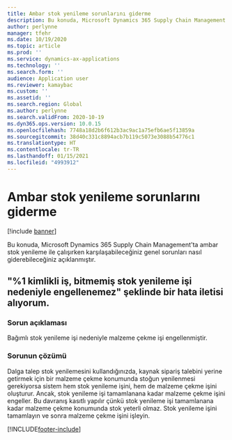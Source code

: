 ```yaml
---
title: Ambar stok yenileme sorunlarını giderme
description: Bu konuda, Microsoft Dynamics 365 Supply Chain Management'ta ambar stok yenileme ile çalışırken karşılaşabileceğiniz genel sorunları nasıl giderebileceğiniz açıklanmıştır.
author: perlynne
manager: tfehr
ms.date: 10/19/2020
ms.topic: article
ms.prod: ''
ms.service: dynamics-ax-applications
ms.technology: ''
ms.search.form: ''
audience: Application user
ms.reviewer: kamaybac
ms.custom: ''
ms.assetid: ''
ms.search.region: Global
ms.author: perlynne
ms.search.validFrom: 2020-10-19
ms.dyn365.ops.version: 10.0.15
ms.openlocfilehash: 7748a18d2b6f612b3ac9ac1a75efb6ae5f13859a
ms.sourcegitcommit: 38d40c331c8894acb7b119c5073e3088b54776c1
ms.translationtype: HT
ms.contentlocale: tr-TR
ms.lasthandoff: 01/15/2021
ms.locfileid: "4993912"
---
```

# <a name="troubleshoot-warehouse-replenishment"></a>Ambar stok yenileme sorunlarını giderme

[!include [banner](../includes/banner.md)]

Bu konuda, Microsoft Dynamics 365 Supply Chain Management'ta ambar stok yenileme ile çalışırken karşılaşabileceğiniz genel sorunları nasıl giderebileceğiniz açıklanmıştır.

## <a name="i-receive-the-following-error-message-work-1-cannot-be-unblocked-because-it-has-unfinished-replenishment-work"></a>"%1 kimlikli iş, bitmemiş stok yenileme işi nedeniyle engellenemez" şeklinde bir hata iletisi alıyorum.

### <a name="issue-description"></a>Sorun açıklaması

Bağımlı stok yenileme işi nedeniyle malzeme çekme işi engellenmiştir.

### <a name="issue-resolution"></a>Sorunun çözümü

Dalga talep stok yenilemesini kullandığınızda, kaynak sipariş talebini yerine getirmek için bir malzeme çekme konumunda stoğun yenilenmesi gerekiyorsa sistem hem stok yenileme işini, hem de malzeme çekme işini oluşturur. Ancak, stok yenileme işi tamamlanana kadar malzeme çekme işini engeller. Bu davranış kasıtlı yapılır çünkü stok yenileme işi tamamlanana kadar malzeme çekme konumunda stok yeterli olmaz. Stok yenileme işini tamamlayın ve sonra malzeme çekme işini işleyin.


[!INCLUDE[footer-include](../../includes/footer-banner.md)]